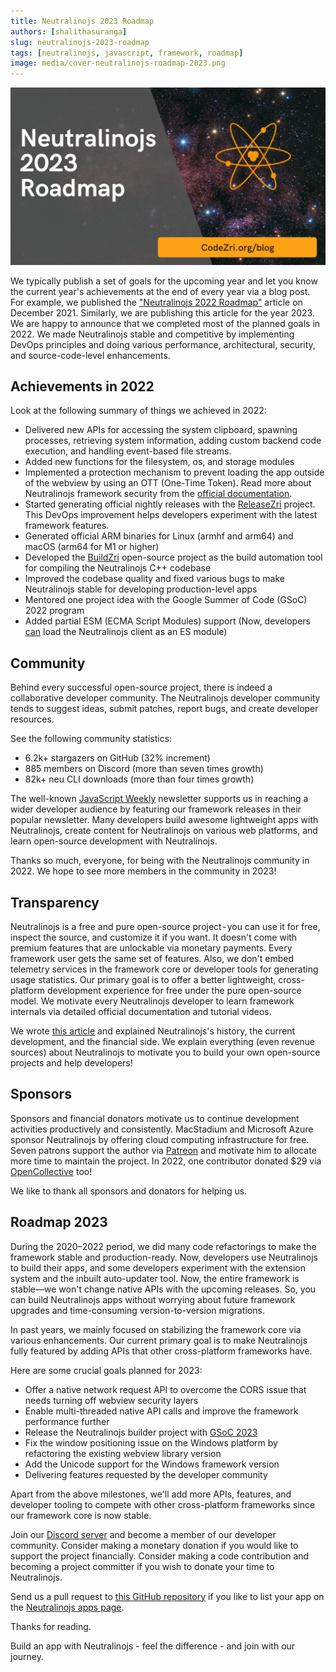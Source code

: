 ```yaml
---
title: Neutralinojs 2023 Roadmap
authors: [shalithasuranga]
slug: neutralinojs-2023-roadmap
tags: [neutralinojs, javascript, framework, roadmap]
image: media/cover-neutralinojs-roadmap-2023.png
---
```


![](media/cover-neutralinojs-roadmap-2023.png)


We typically publish a set of goals for the upcoming year and let you know the current year's achievements at
the end of every year via a blog post. For example, we published
the ["Neutralinojs 2022 Roadmap"](./2021-12-27-neutralinojs-2022-roadmap.md) article on December 2021.
Similarly, we are publishing this article for the year 2023. We are happy to announce that we completed
most of the planned goals in 2022. We made Neutralinojs stable and competitive by implementing
DevOps principles and doing various performance, architectural, security, and source-code-level enhancements.

<!--truncate-->

## Achievements in 2022

Look at the following summary of things we achieved in 2022:

- Delivered new APIs for accessing the system clipboard, spawning processes, retrieving system information,
adding custom backend code execution, and handling event-based file streams. 
- Added new functions for the filesystem, os, and storage modules
- Implemented a protection mechanism to prevent loading the app outside of the webview by using an OTT
(One-Time Token). Read more about Neutralinojs framework security from
the [official documentation](https://neutralino.js.org/docs/contributing/security).
- Started generating official nightly releases with the [ReleaseZri](https://github.com/codezri/releasezri)
project. This DevOps improvement helps developers experiment with the latest framework features.
- Generated official ARM binaries for Linux (armhf and arm64) and macOS (arm64 for M1 or higher)
- Developed the [BuildZri](https://github.com/codezri/buildzri) open-source project as the build automation
tool for compiling the Neutralinojs C++ codebase
- Improved the codebase quality and fixed various bugs to make Neutralinojs stable for developing
production-level apps
- Mentored one project idea with the Google Summer of Code (GSoC) 2022 program
- Added partial ESM (ECMA Script Modules) support (Now, developers
[can](https://github.com/neutralinojs/neutralino.js/issues/58#issuecomment-1353276382) load the Neutralinojs
client as an ES module)

## Community

Behind every successful open-source project, there is indeed a collaborative developer community.
The Neutralinojs developer community tends to suggest ideas, submit patches, report bugs, and create
developer resources.

See the following community statistics:

- 6.2k+ stargazers on GitHub (32% increment)
- 885 members on Discord (more than seven times growth)
- 82k+ neu CLI downloads (more than four times growth)

The well-known [JavaScript Weekly](https://javascriptweekly.com/) newsletter supports us in reaching a
wider developer audience by featuring our framework releases in their popular newsletter.
Many developers build awesome lightweight apps with Neutralinojs, create content for Neutralinojs on
various web platforms, and learn open-source development with Neutralinojs. 

Thanks so much, everyone, for being with the Neutralinojs community in 2022. We hope to see more members
in the community in 2023!

## Transparency

Neutralinojs is a free and pure open-source project - you can use it for free, inspect the source, and
customize it if you want. It doesn't come with premium features that are unlockable via monetary payments.
Every framework user gets the same set of features. Also, we don't embed telemetry services in the framework
core or developer tools for generating usage statistics. Our primary goal is to offer a better lightweight,
cross-platform development experience for free under the pure open-source model. We motivate every
Neutralinojs developer to learn framework internals via detailed official documentation and tutorial videos.

We wrote [this article](https://neutralino.js.org/docs/contributing/about-neutralinojs) and explained
Neutralinojs's history, the current development, and the financial side. We explain everything
(even revenue sources) about Neutralinojs to motivate you to build your own open-source
projects and help developers!

## Sponsors

Sponsors and financial donators motivate us to continue development activities productively and consistently.
MacStadium and Microsoft Azure sponsor Neutralinojs by offering cloud computing infrastructure for free.
Seven patrons support the author via [Patreon](https://www.patreon.com/shalithasuranga) and motivate him
to allocate more time to maintain the project. In 2022, one contributor donated $29 via
[OpenCollective](https://opencollective.com/neutralinojs) too!

We like to thank all sponsors and donators for helping us.

## Roadmap 2023

During the 2020–2022 period, we did many code refactorings to make the framework stable and production-ready.
Now, developers use Neutralinojs to build their apps, and some developers experiment with the extension
system and the inbuilt auto-updater tool. Now, the entire framework is stable&mdash;we won't change native APIs
with the upcoming releases. So, you can build Neutralinojs apps without worrying about future framework
upgrades and time-consuming version-to-version migrations.

In past years, we mainly focused on stabilizing the framework core via various enhancements.
Our current primary goal is to make Neutralinojs fully featured by adding APIs that other cross-platform
frameworks have.

Here are some crucial goals planned for 2023:

- Offer a native network request API to overcome the CORS issue that needs turning off webview
security layers
- Enable multi-threaded native API calls and improve the framework performance further
- Release the Neutralinojs builder project with [GSoC 2023](https://github.com/neutralinojs/gsoc2023)
- Fix the window positioning issue on the Windows platform by refactoring the existing webview library version
- Add the Unicode support for the Windows framework version
- Delivering features requested by the developer community

Apart from the above milestones, we'll add more APIs, features, and developer tooling to compete with
other cross-platform frameworks since our framework core is now stable.

Join our [Discord server](https://discord.gg/cybpp4guTJ) and become a member of our developer community.
Consider making a monetary donation if you would like to support the project financially.
Consider making a code contribution and becoming a project committer if you wish to donate your
time to Neutralinojs.

Send us a pull request to [this GitHub repository](https://github.com/neutralinojs/neutralinojs.github.io)
if you like to list your app on the [Neutralinojs apps page](https://neutralino.js.org/apps/).

Thanks for reading.

Build an app with Neutralinojs - feel the difference - and join with our journey.

